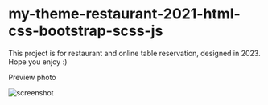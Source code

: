 # my-theme-restaurant-2021-html-css-bootstrap-scss-js
This project is for restaurant and online table reservation, designed in 2023. Hope you enjoy :)

Preview photo

![screenshot](https://github.com/arkhalaj/my-theme-restaurant-2021-html-css-bootstrap-scss/assets/169236874/e54ae8d8-2977-4ffb-8c08-989a1082aced)
